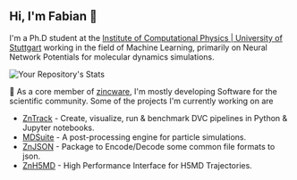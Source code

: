 Hi, I'm Fabian 👋
-
I'm a Ph.D student at the [Institute of Computational Physics | University of Stuttgart](https://www.icp.uni-stuttgart.de/) working in the field of Machine Learning, primarily on Neural Network Potentials for molecular dynamics simulations.

![Your Repository's Stats](https://github-readme-stats.vercel.app/api?username=PythonFZ&show_icons=true)

🔭 As a core member of [zincware](https://github.com/zincware), I'm mostly developing Software for the scientific community.
Some of the projects I'm currently working on are
- [ZnTrack](https://github.com/zincware/ZnTrack) - Create, visualize, run & benchmark DVC pipelines in Python & Jupyter notebooks.
- [MDSuite](https://github.com/zincware/MDSuite) - A post-processing engine for particle simulations.
- [ZnJSON](https://github.com/zincware/ZnJSON) - Package to Encode/Decode some common file formats to json.
- [ZnH5MD](https://github.com/zincware/ZnH5MD) - High Performance Interface for H5MD Trajectories.


<!-- ### Hi there 👋 -->

<!--
**PythonFZ/PythonFZ** is a ✨ _special_ ✨ repository because its `README.md` (this file) appears on your GitHub profile.

Here are some ideas to get you started:

- 🔭 I’m currently working on ...
- 🌱 I’m currently learning ...
- 👯 I’m looking to collaborate on ...
- 🤔 I’m looking for help with ...
- 💬 Ask me about ...
- 📫 How to reach me: ...
- 😄 Pronouns: ...
- ⚡ Fun fact: ...
-->
